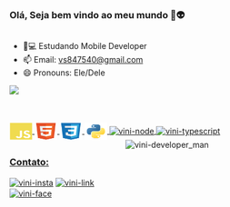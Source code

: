 ### Olá, Seja bem vindo ao meu mundo 🖖👽

 ##


- 👨💻 Estudando Mobile Developer
- 📫 Email: vs847540@gmail.com
- 😄 Pronouns: Ele/Dele


 <div>
  <a href="https://github.com/Viniciussouza04">
  <img height="180em" src="https://github-readme-stats.vercel.app/api?username=Viniciussouza04&show_icons=true&theme=merko&include_all_commits=true&count_private=true"/>
  
   
   
</div>
 
  
  
  
 ##
  
  
 <div style="display: inline_block"><br>
  <img align="center" alt="vini-Js" height="30" width="40" src="https://raw.githubusercontent.com/devicons/devicon/master/icons/javascript/javascript-plain.svg">
  <img align="center" alt="vini-HTML" height="30" width="40" src="https://raw.githubusercontent.com/devicons/devicon/master/icons/html5/html5-original.svg">
  <img align="center" alt="vini-CSS" height="30" width="40" src="https://raw.githubusercontent.com/devicons/devicon/master/icons/css3/css3-original.svg">
  <img align="center" alt="vini-Python" height="30" width="40" src="https://raw.githubusercontent.com/devicons/devicon/master/icons/python/python-original.svg">
  <img align="center" alt="vini-node" height="30" width="40" src="https://cdn.jsdelivr.net/gh/devicons/devicon/icons/nodejs/nodejs-original.svg">
  <img align="center" alt="vini-typescript" height="30" width="40" src="https://icongr.am/devicon/typescript-original.svg?size=128&color=currentColor">
  
   
  <img align="right" alt="vini-developer_man" height="160" width="300" src="https://media1.giphy.com/media/iIqmM5tTjmpOB9mpbn/giphy.gif?cid=ecf05e47jce11lfotfpk754m4tuacr380uz8o1fr57x68m0y&rid=giphy.gif&ct=g">
  
  
</div>
  
##

### Contato: 
<div> 
    <a href="https://www.instagram.com/vinie.souza/"><img align="center" alt="vini-insta" src="https://img.shields.io/badge/Instagram-E4405F?style=for-the-badge&logo=instagram&logoColor=white" target="blank"></a>
    <a href="https://www.linkedin.com/in/souza-dev/" target="blank"><img align="center" alt="vini-link" src="https://img.shields.io/badge/LinkedIn-0077B5?style=for-the-badge&logo=linkedin&logoColor=white"></a>
    <a href="https://mail.google.com/mail/u/0/#inbox" target="blank"><img align="center" alt="vini-face" src="https://img.shields.io/badge/Gmail-D14836?style=for-the-badge&logo=gmail&logoColor=white"></a>  
</div>

